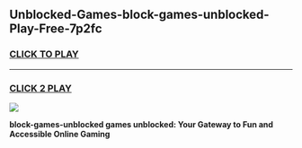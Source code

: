 
## Unblocked-Games-block-games-unblocked-Play-Free-7p2fc
<h3>
<a href="https://premium76.site?title=block-games-unblocked&ref=21A">CLICK TO PLAY</a></h3>
<hr>

<h3>
<a href="https://premium76.site?title=block-games-unblocked&ref=21A">CLICK 2 PLAY</a>
  
</h3>

<a href="https://premium76.site?title=block-games-unblocked&ref=21A"><img src="https://clearcache.store/games.png"></a>


**block-games-unblocked games unblocked: Your Gateway to Fun and Accessible Online Gaming**
